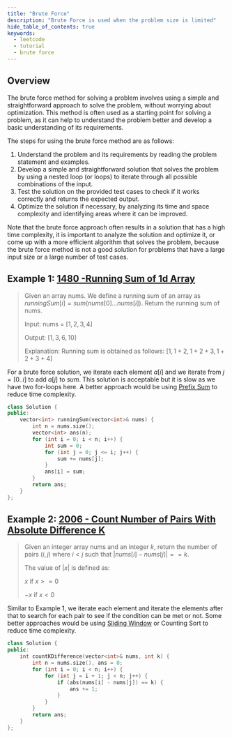 ```yaml
---
title: "Brute Force"
description: "Brute Force is used when the problem size is limited"
hide_table_of_contents: true
keywords:
  - leetcode
  - tutorial
  - brute force
---
```


<TutorialCredits authors="@wingkwong"/>

## Overview

The brute force method for solving a problem involves using a simple and straightforward approach to solve the problem, without worrying about optimization. This method is often used as a starting point for solving a problem, as it can help to understand the problem better and develop a basic understanding of its requirements.

The steps for using the brute force method are as follows:

1. Understand the problem and its requirements by reading the problem statement and examples.
2. Develop a simple and straightforward solution that solves the problem by using a nested loop (or loops) to iterate through all possible combinations of the input.
3. Test the solution on the provided test cases to check if it works correctly and returns the expected output.
4. Optimize the solution if necessary, by analyzing its time and space complexity and identifying areas where it can be improved.

Note that the brute force approach often results in a solution that has a high time complexity, it is important to analyze the solution and optimize it, or come up with a more efficient algorithm that solves the problem, because the brute force method is not a good solution for problems that have a large input size or a large number of test cases.

## Example 1: [1480 -Running Sum of 1d Array](https://leetcode.com/problems/running-sum-of-1d-array/)

> Given an array nums. We define a running sum of an array as $runningSum[i] = sum(nums[0] ... nums[i])$.
> Return the running sum of nums.
>
> Input: nums = $[1,2,3,4]$
>
> Output: $[1,3,6,10]$
>
> Explanation: Running sum is obtained as follows: $[1, 1 + 2, 1 + 2 + 3, 1 + 2 + 3 + 4]$

For a brute force solution, we iterate each element $a[i]$ and we iterate from $j = [0 .. i]$ to add $a[j]$ to $sum$. This solution is acceptable but it is slow as we have two for-loops here. A better approach would be using [Prefix Sum](../basic-topics/prefix-sum) to reduce time complexity.

<Tabs>
<TabItem value="cpp" label="C++">
<SolutionAuthor name="@wingkwong"/>

```cpp
class Solution {
public:
    vector<int> runningSum(vector<int>& nums) {
        int n = nums.size();
        vector<int> ans(n);
        for (int i = 0; i < n; i++) {
            int sum = 0;
            for (int j = 0; j <= i; j++) {
                sum += nums[j];
            }
            ans[i] = sum;
        }
        return ans;
    }
};
```

</TabItem>
</Tabs>

## Example 2: [2006 - Count Number of Pairs With Absolute Difference K](https://leetcode.com/problems/count-number-of-pairs-with-absolute-difference-k/)

> Given an integer array nums and an integer $k$, return the number of pairs $(i, j)$ where $i < j$ such that $|nums[i] - nums[j]| == k$.
>
> The value of $|x|$ is defined as:
>
> $x$ if $x >= 0$
>
> $-x$ if $x < 0$

Similar to Example 1, we iterate each element and iterate the elements after that to search for each pair to see if the condition can be met or not. Some better approaches would be using [Sliding Window](../basic-topics/sliding-window) or Counting Sort to reduce time complexity.

<Tabs>
<TabItem value="cpp" label="C++">
<SolutionAuthor name="@wingkwong"/>

```cpp
class Solution {
public:
    int countKDifference(vector<int>& nums, int k) {
        int n = nums.size(), ans = 0;
        for (int i = 0; i < n; i++) {
            for (int j = i + 1; j < n; j++) {
                if (abs(nums[i] - nums[j]) == k) {
                    ans += 1;
                }
            }
        }
        return ans;
    }
};
```

</TabItem>
</Tabs>

<!-- TODO: Suggeted Problems -->
